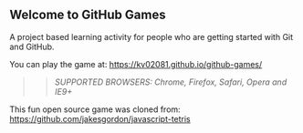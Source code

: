 ## Welcome to GitHub Games

A project based learning activity for people who are getting started with Git and GitHub.

You can play the game at: https://kv02081.github.io/github-games/

>> _*SUPPORTED BROWSERS*: Chrome, Firefox, Safari, Opera and IE9+_

This fun open source game was cloned from: https://github.com/jakesgordon/javascript-tetris
